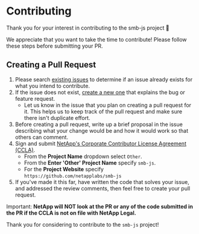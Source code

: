 # Contributing

Thank you for your interest in contributing to the smb-js project 🎉

We appreciate that you want to take the time to contribute! Please follow these steps before submitting your PR.

## Creating a Pull Request

1. Please search [existing issues](https://github.com/netapplabs/smb-js/issues) to determine if an issue already exists for what you intend to contribute.
2. If the issue does not exist, [create a new one](https://github.com/netapplabs/smb-js/issues/new) that explains the bug or feature request.
    * Let us know in the issue that you plan on creating a pull request for it. This helps us to keep track of the pull request and make sure there isn't duplicate effort.
3. Before creating a pull request, write up a brief proposal in the issue describing what your change would be and how it would work so that others can comment.
4. Sign and submit [NetApp's Corporate Contributor License Agreement (CCLA)](https://netapp.tap.thinksmart.com/prod/Portal/ShowWorkFlow/AnonymousEmbed/3d2f3aa5-9161-4970-997d-e482b0b033fa).
    * From the **Project Name** dropdown select `Other`.
    * From the **Enter 'Other' Project Name** specify `smb-js`.
    * For the **Project Website** specify `https://github.com/netapplabs/smb-js`
5. If you've made it this far, have written the code that solves your issue, and addressed the review comments, then feel free to create your pull request.

Important: **NetApp will NOT look at the PR or any of the code submitted in the PR if the CCLA is not on file with NetApp Legal.**

Thank you for considering to contribute to the `smb-js` project!